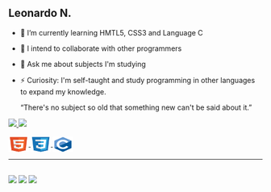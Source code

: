 ## Leonardo N.

- 🌱 I’m currently learning HMTL5, CSS3 and Language C
- 👯 I intend to collaborate with other programmers
- 💬 Ask me about subjects I'm studying
- ⚡ Curiosity: I'm self-taught and study programming in other languages to expand my knowledge.
  
  “There's no subject so old that something new can't be said about it.”
  
 <div>
  <a href="https://github.com/rafaballerini">
  <img height="180em" src="https://github-readme-stats.vercel.app/api?username=Leonogueira06&show_icons=true&theme=dark&include_all_commits=true&count_private=true"/>
  <img height="180em" src="https://github-readme-stats.vercel.app/api/top-langs/?username=Leonogueira06&layout=compact&langs_count=16&theme=dark"/>
</div>
<div style="display: inline_block"><br>
  <img align="center" alt="leo-HTML" height="30" width="40" src="https://raw.githubusercontent.com/devicons/devicon/master/icons/html5/html5-original.svg">
  <img align="center" alt="leo-CSS" height="30" width="40" src="https://raw.githubusercontent.com/devicons/devicon/master/icons/css3/css3-original.svg">
  <img align="center" alt="leo-C" height="30" width="40" src="https://raw.githubusercontent.com/devicons/devicon/master/icons/c/c-original.svg">
</div>
 <hr><br>
<div>
  <a href="https://www.instagram.com/leo.abyssv/" target="_blank"><img src="https://img.shields.io/badge/-Instagram-%23E4405F?style=for-the-badge&logo=instagram&logoColor=white" target="_blank"></a>
 <a href="" target="_blank"><img src="https://img.shields.io/badge/Discord-7289DA?style=for-the-badge&logo=discord&logoColor=white" target="_blank"></a> 
  <a href="[https://www.linkedin.com/in/rafaella-ballerini-45875016a](https://www.linkedin.com/in/leonardo-nogueira-91a819354/)" target="_blank"><img src="https://img.shields.io/badge/-LinkedIn-%230077B5?style=for-the-badge&logo=linkedin&logoColor=white" target="_blank"></a> 
</div>
